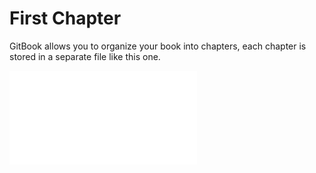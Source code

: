 # First Chapter

GitBook allows you to organize your book into chapters, each chapter is stored in a separate file like this one.

![](/assets/0167-empiricalyang-9noun-hfrule-adults-fastproduction-R-analysis.html)